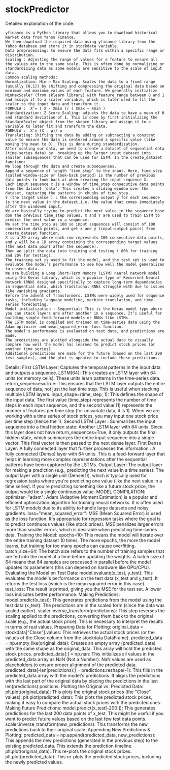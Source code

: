 # stockPredictor
Detailed explanation of the code:

	yfinance is a Python library that allows you to download historical market data from Yahoo Finance.
	We then download the required data using yfinance library from the Yahoo database and store it in stockdata variable.
	Data preprocessing: to ensure the data fits within a specific range or distribution.
	Scaling : Adjusting the range of values for a feature to ensure all the values are in the same scale. This is often done by normalizing or standardizing data as some models are sensitive to the scale of input data.
	Common scaling methods: 
	Normalization: Min – Max Scaling: Scales the data to a fixed range (usually [0,1]) by shifting and compressing the original data based on minimum and maximum values of each feature. We generally initialize MinMaxScaler (from sklearn library) with feature_range between 0 and 1 and assign it to a scaler variable, which is later used to fit the scaler to the input data and transform it. 
	FORMULA :  X’= ( X - Xmin )/ ( Xmax – Xmin )
	Standardization: Z Score Scaling: adjusts the data to have a mean of 0 and standard deviation of 1. This is done by first initializing the StandardScaler object from the skearn library and assign it to a variable to later fit and transform the data.
	FORMULA :  X’= (X – µ)/ σ
	Translating: Shifting the data by adding or subtracting a constant value to ensure the data is centered around a specific value (like moving the mean to 0). This is done during standardization.
	After scaling our data, we need to create a dataset of sequential data (time-series data) by  breaking up the larger input dataset into smaller subsequences that can be used for LSTM. In the create_dataset function:
	We loop through the data and create subsequences.
	Append a sequence of length ‘time_step’ to the input. Here, time_step (called window-size or look-back period) is the number of previous data points to look back at when creating the input sequence X.
	Each input sequence x is a window of time_step consecutive data points from the dataset ‘data’. This creates a sliding window over the dataset, capturing the patterns in chunks of time_step.
	Y (the target value ) : the corresponding output y for each sequence is the next value in the dataset,i.e, the value that comes immediately after the windowed input. 
	We are basically trying to predict the next value in the sequence base don the previous time_step values. X and Y are used to train LSTM to predict the next value in a sequence.
	We set the time_step as 100 so input sequences will consist of 100 consecutive data points, and get x and y (input-output pairs) from create_dataset function.
	X is a 2D array where each row represents 100 consecutive data points, and y will be a 1D array containing the corresponding target values (the next data point after the sequence).
	Then we split the data into training and testing ( 80% for training and 20% for testing).
	The training set is used to fit the model, and the test set is used to evaluate the model’s performance to see how well the model generalizes to unseen data.
	We are building a Long Short-Term Memory (LSTM) neural network model using the Keras library, which is a popular type of Recurrent Neural Network (RNN) designed specifically to capture long-term dependencies in sequential data, which traditional RNNs struggle with due to issues like vanishing gradients.
	Before the advent of Transformers, LSTMs were widely used for sequence tasks, including language modeling, machine translation, and time-series forecasting.
	Model initialization : Sequential: This is the Keras model type where you can stack layers one after another in a sequence. It’s useful for building simple feed-forward models or RNNs like LSTMs.
	The LSTM model is compiled and trained on time-series data using the Adam optimizer and mean_squared_error loss function.
	The model's performance is evaluated on test data, and predictions are made.
	The predictions are plotted alongside the actual data to visually compare how well the model has learned to predict stock prices (or another time series).
	Additional predictions are made for the future (based on the last 200 test samples), and the plot is updated to include these predictions.
Details:
	First LSTM Layer: Captures the temporal patterns in the input data and outputs a sequence.
	LSTM(64): This creates an LSTM layer with 64 units (or memory cells). These units learn patterns in the time-series data.
	return_sequences=True: This ensures that the LSTM layer outputs the entire sequence of data, not just the last time step. This is useful when stacking multiple LSTM layers.
	input_shape=(time_step, 1): This defines the shape of the input data. The first value (time_step) represents the number of time steps in each input sequence, and the second value (1) represents the number of features per time step (for univariate data, it is 1).
	When we are working with a time series of stock prices, you may input one stock price per time step (hence the 1).
	Second LSTM Layer : Summarizes the input sequence into a final hidden state:  Another LSTM layer with 64 units. Since this layer does not have return_sequences=True, it only outputs the final hidden state, which summarizes the entire input sequence into a single vector. This final vector is then passed to the next dense layer.
	First Dense Layer: A fully connected layer that further processes the information : A fully connected (Dense) layer with 64 units. This is a feed-forward layer that helps in learning more complex representations after the sequential patterns have been captured by the LSTMs.
	Output Layer: The output layer for making a prediction (e.g., predicting the next value in a time series): The output layer with a single unit (Dense(1)), which is typically used for regression tasks where you're predicting one value (like the next value in a time series). If you're predicting something like a future stock price, the output would be a single continuous value.
MODEL COMPILATION:
	optimizer="adam": Adam (Adaptive Moment Estimation) is a popular and efficient optimization algorithm for training neural networks. It is often used for LSTM models due to its ability to handle large datasets and noisy gradients.
	loss="mean_squared_error": MSE (Mean Squared Error) is used as the loss function. It's appropriate for regression tasks where the goal is to predict continuous values (like stock prices). MSE penalizes larger errors more than smaller errors, which is desirable when predicting time-series data.
Training the Model:
	epochs=10: This means the model will iterate over the entire training dataset 10 times. The more epochs, the more the model learns, but training for too many epochs can cause overfitting.
	batch_size=64: The batch size refers to the number of training samples that are fed into the model at a time before updating the weights. A batch size of 64 means that 64 samples are processed in parallel before the model updates its parameters (this can depend on hardware like GPU/CPU).
Evaluating the Model on Test Data:
	model.evaluate(x_test, y_test): This evaluates the model's performance on the test data (x_test and y_test). It returns the test loss (which is the mean squared error in this case).
	test_loss: The result is printed, giving you the MSE for the test set. A lower loss indicates better performance.
Making Predictions:
	model.predict(x_test): This generates predictions from the model using the test data (x_test). The predictions are in the scaled form (since the data was scaled earlier).
	scaler.inverse_transform(predictions): This step reverses the scaling applied to the predictions, converting them back to the original scale (e.g., the actual stock price). This is necessary to interpret the results in terms of real values.
Preparing Data for Plotting:
	original_data = stockdata["Close"].values: This retrieves the actual stock prices (or the values of the Close column from the stockdata DataFrame).
	predicted_data = np.empty_like(original_data): Creates an empty array (predicted_data) with the same shape as the original_data. This array will hold the predicted stock prices.
	predicted_data[:] = np.nan: This initializes all values in the predicted_data array as NaN (Not a Number). NaN values are used as placeholders to ensure proper alignment of the predicted data.
	predicted_data[-len(predictions):] = predictions.reshape(-1): This fills in the predicted_data array with the model's predictions. It aligns the predictions with the last part of the original data by placing the predictions in the last len(predictions) positions.
Plotting the Original vs. Predicted Data:
	plt.plot(original_data): This plots the original stock prices (the "Close" values).
	plt.plot(predicted_data): This plots the predicted stock prices, making it easy to compare the actual stock prices with the predicted ones.
Making Future Predictions:
	model.predict(x_test[-200:]): This generates predictions for the last 200 data points of x_test. This might be useful if you want to predict future values based on the last few test data points.
	scaler.inverse_transform(new_predictions): This transforms the new predictions back to their original scale.
Appending New Predictions & Plotting:
	predicted_data = np.append(predicted_data, new_predictions): This appends the new predictions (generated in the previous step) to the existing predicted_data. This extends the prediction timeline.
	plt.plot(original_data): This re-plots the original stock prices.
	plt.plot(predicted_data): This re-plots the predicted stock prices, including the newly predicted values.
